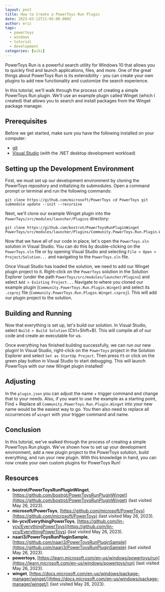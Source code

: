 ```yaml
---
layout: post
title: How to Create a PowerToys Run Plugin
date: 2023-03-12T21:05:00.000Z
author: eric
tags:
  - powertoys
  - windows
  - tutorial
  - development
categories: [wiki]
---
```


PowerToys Run is a powerful search utility for Windows 10 that allows you to quickly find and launch applications, files, and more. One of the great things about PowerToys Run is its extensibility - you can create your own plugins to add new functionality and customize the search experience.

In this tutorial, we'll walk through the process of creating a simple PowerToys Run plugin. We'll use an example plugin called Winget (which I created) that allows you to search and install packages from the Winget package manager.

## Prerequisites

Before we get started, make sure you have the following installed on your computer:

- [git](https://git-scm.com/)
- [Visual Studio](https://visualstudio.microsoft.com/) (with the .NET desktop development workload)

## Setting up the Development Environment

First, we must set up our development environment by cloning the PowerToys repository and initializing its submodules. Open a command prompt or terminal and run the following commands:

    git clone https://github.com/microsoft/PowerToys cd PowerToys git submodule update --init --recursive

Next, we'll clone our example Winget plugin into the `PowerToys/src/modules/launcher/Plugins` directory:

    git clone https://github.com/bostrot/PowerToysRunPluginWinget PowerToys/src/modules/launcher/Plugins/Community.PowerToys.Run.Plugin.Winget

Now that we have all of our code in place, let's open the `PowerToys.sln` solution in Visual Studio. You can do this by double-clicking on the `PowerToys.sln` file or by opening Visual Studio and selecting `File > Open > Project/Solution...` and navigating to the `PowerToys.sln` file.

Once Visual Studio has loaded the solution, we need to add our Winget plugin project to it. Right-click on the `PowerToys` solution in the Solution Explorer (under the path `PowerToys/src/modules/launcher/Plugins`) and select `Add > Existing Project...` Navigate to where you cloned our example plugin (`Community.PowerToys.Run.Plugin.Winget`) and select its `.csproj` file (`Community.PowerToys.Run.Plugin.Winget.csproj`). This will add our plugin project to the solution.

## Building and Running

Now that everything is set up, let's build our solution. In Visual Studio, select `Build > Build Solution` (Ctrl+Shift+B). This will compile all of our code and create an executable for us.

Once everything has finished building successfully, we can run our new plugin! In Visual Studio, right-click on the `PowerToys` project in the Solution Explorer and select `Set as StartUp Project`. Then press `F5` or click on the green play button in Visual Studio to start debugging. This will launch PowerToys with our new Winget plugin installed!

## Adjusting

In the `plugin.json` you can adjust the name + trigger command and change that to your needs. Also, if you want to use the example as a starting point, Find + Replace all `Community.PowerToys.Run.Plugin.Winget` into your new name would be the easiest way to go. You then also need to replace all occurrences of `winget` with your trigger command and name.

## Conclusion

In this tutorial, we've walked through the process of creating a simple PowerToys Run plugin. We've shown how to set up your development environment, add a new plugin project to the PowerToys solution, build everything, and run your new plugin. With this knowledge in hand, you can now create your own custom plugins for PowerToys Run!

## Resources

- **bostrot/PowerToysRunPluginWinget**, [https://github.com/bostrot/PowerToysRunPluginWinget](https://github.com/bostrot/PowerToysRunPluginWinget) (last visited May 26, 2023).
- **microsoft/PowerToys**, [https://github.com/microsoft/PowerToys](https://github.com/microsoft/PowerToys) (last visited May 26, 2023).
- **lin-ycv/EverythingPowerToys**, [https://github.com/lin-ycv/EverythingPowerToys](https://github.com/lin-ycv/EverythingPowerToys) (last visited May 26, 2023).
- **naari3/PowerToysRunPluginSample**, [https://github.com/naari3/PowerToysRunPluginSample](https://github.com/naari3/PowerToysRunPluginSample) (last visited May 26, 2023).
- **powertoys**, [https://learn.microsoft.com/en-us/windows/powertoys/run](https://learn.microsoft.com/en-us/windows/powertoys/run) (last visited May 26, 2023).
- **winget**, [https://docs.microsoft.com/en-us/windows/package-manager/winget/](https://docs.microsoft.com/en-us/windows/package-manager/winget/) (last visited May 26, 2023).
